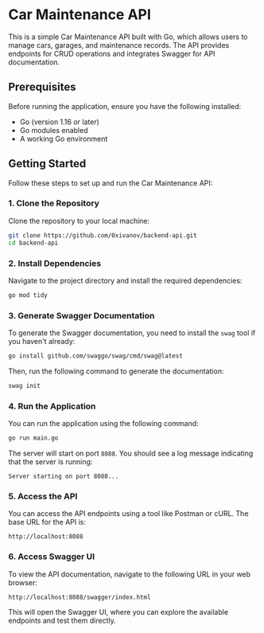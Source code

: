 # Car Maintenance API

This is a simple Car Maintenance API built with Go, which allows users to manage cars, garages, and maintenance records. The API provides endpoints for CRUD operations and integrates Swagger for API documentation.

## Prerequisites

Before running the application, ensure you have the following installed:

- Go (version 1.16 or later)
- Go modules enabled
- A working Go environment

## Getting Started

Follow these steps to set up and run the Car Maintenance API:

### 1. Clone the Repository

Clone the repository to your local machine:

```bash
git clone https://github.com/0xivanov/backend-api.git
cd backend-api
```

### 2. Install Dependencies

Navigate to the project directory and install the required dependencies:

```bash
go mod tidy
```

### 3. Generate Swagger Documentation

To generate the Swagger documentation, you need to install the `swag` tool if you haven't already:

```bash
go install github.com/swaggo/swag/cmd/swag@latest
```

Then, run the following command to generate the documentation:

```bash
swag init
```

### 4. Run the Application

You can run the application using the following command:

```bash
go run main.go
```

The server will start on port `8088`. You should see a log message indicating that the server is running:

```
Server starting on port 8088...
```

### 5. Access the API

You can access the API endpoints using a tool like Postman or cURL. The base URL for the API is:

```
http://localhost:8088
```

### 6. Access Swagger UI

To view the API documentation, navigate to the following URL in your web browser:

```
http://localhost:8088/swagger/index.html
```

This will open the Swagger UI, where you can explore the available endpoints and test them directly.